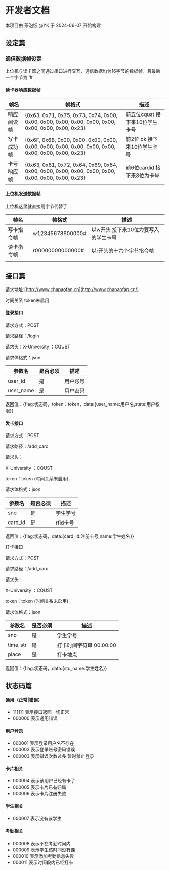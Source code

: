 # 开发者文档

本项目由 茶泡饭 @YK 于 2024-06-07 开始构建

## 设定篇

### 通信数据帧设定

上位机与读卡器之间通过串口进行交互，通信数据均为16字节的数据帧，且最后一个字节为 ‘#

#### 读卡器响应数据帧

| 帧名       | 帧格式                                                       | 描述                            |
| ---------- | ------------------------------------------------------------ | ------------------------------- |
| 响应阅读帧 | {0x63, 0x71, 0x75, 0x73, 0x74, 0x00, 0x00, 0x00, 0x00, 0x00, 0x00, 0x00, 0x00, 0x00, 0x00, 0x23} | 前五位cqust  接下来10位学生卡号 |
| 写卡成功帧 | {0x6F, 0x6B, 0x00, 0x00, 0x00, 0x00, 0x00, 0x00, 0x00, 0x00, 0x00, 0x00, 0x00, 0x00, 0x00, 0x23} | 前2位 ok  接下来10位学生卡号    |
| 卡号响应帧 | {0x63, 0x61, 0x72, 0x64, 0x69, 0x64, 0x00, 0x00, 0x00, 0x00, 0x00, 0x00, 0x00, 0x00, 0x00, 0x23} | 前6位cardid 接下来8位为卡号     |

#### 上位机发送数据帧

上位机这里就直接用字节代替了

| 帧名       | 帧格式           | 描述                                 |
| ---------- | ---------------- | ------------------------------------ |
| 写卡指令帧 | w12345678900000# | 以w开头 接下来10位为要写入的学生卡号 |
| 读卡指令帧 | r00000000000000# | 以r开头的十六个字节指令帧            |
|            |                  |                                      |

## 接口篇

请求地址:[http://www.chapaofan.cn](http://www.chapaofan.cn/) 

时间关系 token未启用

#### 登录接口

请求方式：POST

请求路径：/login

请求头：X-University ：CQUST

请求体格式：json

| 参数名    | 是否必须 | 描述     |
| --------- | -------- | -------- |
| user_id   | 是       | 用户账号 |
| user_name | 是       | 用户密码 |

返回值：{flag:状态码，token：token，data:{user_name:用户名,state:用户权限}}

#### 发卡接口

请求方式：POST

请求路径：/add_card

请求头：

X-University ：CQUST

token：token (时间关系未启用)	

请求体格式：json

| 参数名  | 是否必须 | 描述     |
| ------- | -------- | -------- |
| sno     | 是       | 学生学号 |
| card_id | 是       | rfid卡号 |

返回值：{flag:状态码，data:{card_id:注册卡号,name:学生姓名}}

打卡接口

请求方式：POST

请求路径：/add_card

请求头：

X-University ：CQUST

token：token (时间关系未启用)	

请求体格式：json

| 参数名   | 是否必须 | 描述                    |
| -------- | -------- | ----------------------- |
| sno      | 是       | 学生学号                |
| time_str | 是       | 打卡时间字符串 00:00:00 |
| place    | 是       | 打卡地点                |

返回值：{flag:状态码，data:{stu_name:学生姓名}}

## 状态码篇

#### 通用（正常|错误）
+ 111111 表示接口返回一切正常
+ 000000 表示通用错误

#### 用户登录
+ 000001 表示登录用户名不存在
+ 000002 表示登录账号密码错误
+ 000003 表示错误次数过多 暂时禁止登录

#### 卡片相关
+ 000004 表示该用户已经有卡了
+ 000005 表示卡片已有归属
+ 000006 表示卡片注册失败

#### 学生相关
+ 000007 表示没有该学生

#### 考勤相关
+ 000008 表示不在考勤时间内
+ 000009 表示学生该时间没有课
+ 000010 表示添加考勤信息失败
+ 000011 表示时间段内已经打卡



